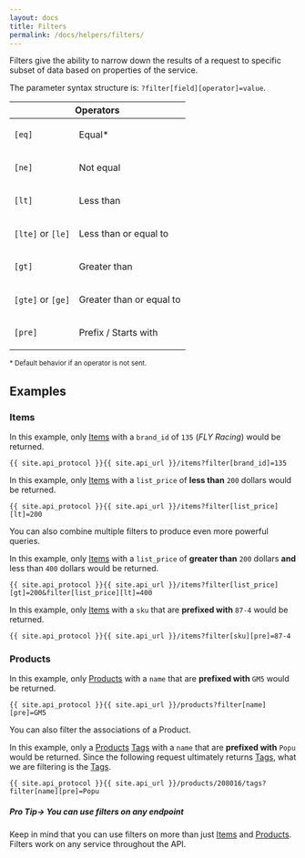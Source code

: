 ```yaml
---
layout: docs
title: Filters
permalink: /docs/helpers/filters/
---
```


[var_Items]: /docs/services/items
[var_Products]: /docs/services/products
[var_Tags]: /docs/services/tags

Filters give the ability to narrow down the results of a request to specific subset of data based on properties of the service.

The parameter syntax structure is: <code>?filter<span class="text-blue">[field]</span><span class="text-pink">[operator]</span>=<span class="text-green">value</span></code>.

<table>
    <thead>
        <tr>
            <th colspan="2">Operators</th>
        </tr>
    </thead>
    <tbody>
        <tr>
            <td>
                <p><code class="text-pink">[eq]</code></p>
            </td>
            <td>
                <p>Equal<span class="text-pink">*</span></p>
            </td>
        </tr>
        <tr>
            <td>
                <p><code class="text-pink">[ne]</code></p>
            </td>
            <td>
                <p>Not equal</p>
            </td>
        </tr>
        <tr>
            <td>
                <p><code class="text-pink">[lt]</code></p>
            </td>
            <td>
                <p>Less than</p>
            </td>
        </tr>
        <tr>
            <td>
                <p><code class="text-pink">[lte]</code> or <code class="text-pink">[le]</code></p>
            </td>
            <td>
                <p>Less than or equal to</p>
            </td>
        </tr>
        <tr>
            <td>
                <p><code class="text-pink">[gt]</code></p>
            </td>
            <td>
                <p>Greater than</p>
            </td>
        </tr>
        <tr>
            <td>
                <p><code class="text-pink">[gte]</code> or <code class="text-pink">[ge]</code></p>
            </td>
            <td>
                <p>Greater than or equal to</p>
            </td>
        </tr>
        <tr>
            <td>
                <p><code class="text-pink">[pre]</code></p>
            </td>
            <td>
                <p>Prefix / Starts with</p>
            </td>
        </tr>
    </tbody>
</table>

<p class="align-right"><small class="text-pink">* Default behavior if an operator is not sent.</small></p>

## Examples

### Items

In this example, only [Items][var_Items] with a `brand_id` of `135` (*FLY Racing*) would be returned.

```
{{ site.api_protocol }}{{ site.api_url }}/items?filter[brand_id]=135
```

In this example, only [Items][var_Items] with a `list_price` of **less than** `200` dollars would be returned.

```
{{ site.api_protocol }}{{ site.api_url }}/items?filter[list_price][lt]=200
```

You can also combine multiple filters to produce even more powerful queries.

In this example, only [Items][var_Items] with a `list_price` of **greater than** `200` dollars **and** less than `400` dollars would be returned.

```
{{ site.api_protocol }}{{ site.api_url }}/items?filter[list_price][gt]=200&filter[list_price][lt]=400
```

In this example, only [Items][var_Items] with a `sku` that are **prefixed with** `87-4` would be returned.

```
{{ site.api_protocol }}{{ site.api_url }}/items?filter[sku][pre]=87-4
```

### Products

In this example, only [Products][var_Products] with a `name` that are **prefixed with** `GM5` would be returned.

```
{{ site.api_protocol }}{{ site.api_url }}/products?filter[name][pre]=GM5
```

You can also filter the associations of a Product.

In this example, only a [Products][var_Products] [Tags][var_Tags] with a `name` that are **prefixed with** `Popu` would be returned.
Since the following request ultimately returns [Tags][var_Tags], what we are filtering is the [Tags][var_Tags].

```
{{ site.api_protocol }}{{ site.api_url }}/products/208016/tags?filter[name][pre]=Popu
```

<div class="note">
    <h5>Pro Tip&rarr; You can use filters on any endpoint</h5>
    <p>Keep in mind that you can use filters on more than just <a href="">Items</a> and <a href="">Products</a>. Filters work on any service throughout the API.</p>
</div>
